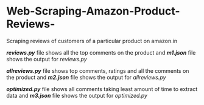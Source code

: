 # Web-Scraping-Amazon-Product-Reviews-
Scraping reviews of customers of a particular product on amazon.in


**_reviews.py_** file shows all the top comments on the product and 
**_m1.json_** file shows the output for _reviews.py_

**_allreviews.py_** file shows top comments, ratings and all the comments on the product and
**_m2.json_** file shows the output for _allreviews.py_

**_optimized.py_** file shows all comments taking least amount of time to extract data and
**_m3.json_** file shows the output for _optimized.py_
